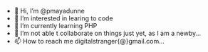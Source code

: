 - 👋 Hi, I’m @pmayadunne
- 👀 I’m interested in learing to code
- 🌱 I’m currently learning PHP
- 💞️ I’m not able t collaborate on things just yet, as I am a newby...
- 📫 How to reach me digitalstranger{@}gmail.com...

<!---
pmayadunne/pmayadunne is a ✨ special ✨ repository because its `README.md` (this file) appears on your GitHub profile.
You can click the Preview link to take a look at your changes.
--->
